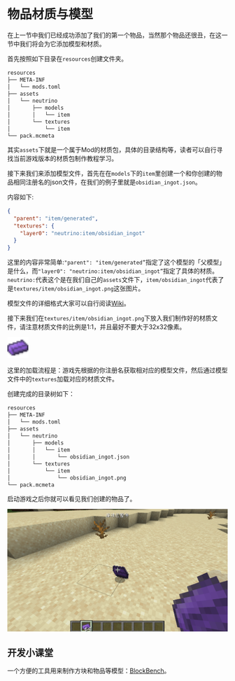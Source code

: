 # 物品材质与模型

在上一节中我们已经成功添加了我们的第一个物品，当然那个物品还很丑，在这一节中我们将会为它添加模型和材质。

首先按照如下目录在`resources`创建文件夹。

```
resources
├── META-INF
│   └── mods.toml
├── assets
│   └── neutrino
│       ├── models
│       │   └── item
│       └── textures
│           └── item
└── pack.mcmeta
```

其实`assets`下就是一个属于Mod的材质包，具体的目录结构等，读者可以自行寻找当前游戏版本的材质包制作教程学习。

接下来我们来添加模型文件，首先在在`models`下的`item`里创建一个和你创建的物品相同注册名的json文件，在我们的例子里就是`obsidian_ingot.json`。

内容如下:

```json
{
  "parent": "item/generated",
  "textures": {
    "layer0": "neutrino:item/obsidian_ingot"
  }
}
```

这里的内容非常简单:`"parent": "item/generated”`指定了这个模型的「父模型」是什么，而`"layer0": "neutrino:item/obsidian_ingot”`指定了具体的材质。`neutrino:`代表这个是在我们自己的`assets`文件下，`item/obsidian_ingot`代表了是`textures/item/obsidian_ingot.png`这张图片。

模型文件的详细格式大家可以自行阅读[Wiki]([https://minecraft-zh.gamepedia.com/index.php?title=%E6%A8%A1%E5%9E%8B&variant=zh](https://minecraft-zh.gamepedia.com/index.php?title=模型&variant=zh))。

接下来我们在`textures/item/obsidian_ingot.png`下放入我们制作好的材质文件，请注意材质文件的比例是1:1，并且最好不要大于32x32像素。

<img src="./modelandtextures.assets/obsidian_ingot.png" style="zoom:300%;" />

这里的加载流程是：游戏先根据的你注册名获取相对应的模型文件，然后通过模型文件中的`textures`加载对应的材质文件。

创建完成的目录树如下：

```
resources
├── META-INF
│   └── mods.toml
├── assets
│   └── neutrino
│       ├── models
│       │   └── item
│       │       └── obsidian_ingot.json
│       └── textures
│           └── item
│               └── obsidian_ingot.png
└── pack.mcmeta

```

启动游戏之后你就可以看见我们创建的物品了。

![image-20200427113433338](modelandtextures.assets/image-20200427113433338.png)

## 开发小课堂

一个方便的工具用来制作方块和物品等模型：[BlockBench](https://blockbench.net/)。